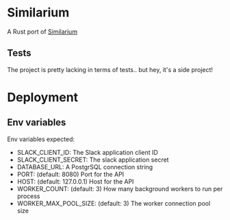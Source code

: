 # Similarium
A Rust port of [Similarium](https://github.com/ikornaselur/similarium)

## Tests
The project is pretty lacking in terms of tests.. but hey, it's a side project!

# Deployment
## Env variables
Env variables expected:

* SLACK_CLIENT_ID: The Slack application client ID
* SLACK_CLIENT_SECRET: The slack application secret
* DATABASE_URL: A PostgrSQL connection string
* PORT: (default: 8080) Port for the API
* HOST: (default: 127.0.0.1) Host for the API
* WORKER_COUNT: (default: 3) How many background workers to run per process
* WORKER_MAX_POOL_SIZE: (default: 3) The worker connection pool size
